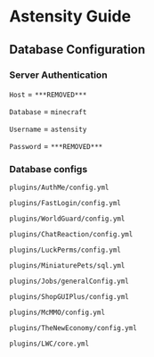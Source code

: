 # Astensity Guide

## Database Configuration
### Server Authentication
`Host` = `***REMOVED***`

`Database` = `minecraft`

`Username` = `astensity`

`Password` = `***REMOVED***`

### Database configs
`plugins/AuthMe/config.yml`

`plugins/FastLogin/config.yml`

`plugins/WorldGuard/config.yml`

`plugins/ChatReaction/config.yml`

`plugins/LuckPerms/config.yml`

`plugins/MiniaturePets/sql.yml`

`plugins/Jobs/generalConfig.yml`

`plugins/ShopGUIPlus/config.yml`

`plugins/McMMO/config.yml`

`plugins/TheNewEconomy/config.yml`

`plugins/LWC/core.yml`